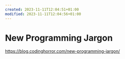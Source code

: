 ```yaml
---
created: 2023-11-11T12:04:51+01:00
modified: 2023-11-11T12:04:56+01:00
---
```


# New Programming Jargon

<https://blog.codinghorror.com/new-programming-jargon/>
